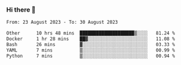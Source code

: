 ### Hi there 👋

<!--
**palaashatri/palaashatri** is a ✨ _special_ ✨ repository because its `README.md` (this file) appears on your GitHub profile.

Here are some ideas to get you started:

- 🔭 I’m currently working on ...
- 🌱 I’m currently learning ...
- 👯 I’m looking to collaborate on ...
- 🤔 I’m looking for help with ...
- 💬 Ask me about ...
- 📫 How to reach me: ...
- 😄 Pronouns: ...
- ⚡ Fun fact: ...
-->

<!--START_SECTION:waka-->

```txt
From: 23 August 2023 - To: 30 August 2023

Other      10 hrs 48 mins  ████████████████████▒░░░░   81.24 %
Docker     1 hr 28 mins    ██▓░░░░░░░░░░░░░░░░░░░░░░   11.08 %
Bash       26 mins         ▓░░░░░░░░░░░░░░░░░░░░░░░░   03.33 %
YAML       7 mins          ▒░░░░░░░░░░░░░░░░░░░░░░░░   00.99 %
Python     7 mins          ▒░░░░░░░░░░░░░░░░░░░░░░░░   00.94 %
```

<!--END_SECTION:waka-->
